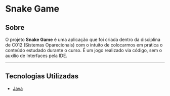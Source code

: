 # Snake Game #

## Sobre

O projeto **Snake Game** é uma aplicação que foi criada dentro da disciplina de C012 (Sistemas Oparecionais) com o intuito de colocarmos em prática o conteúdo estudado durante o curso. É um jogo realizado via código, sem o auxílio de Interfaces pela IDE. 

---

## Tecnologias Utilizadas

- [Java](https://www.java.com/pt-BR/about/whatis_java.jsp)
